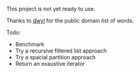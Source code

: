 This project is not yet ready to use.

Thanks to [dwyl](https://github.com/dwyl/english-words) for the public domain list of words.

Todo:
- Benchmark
- Try a recursive filtered list approach
- Try a spacial partition approach
- Return an exaustive iterator
